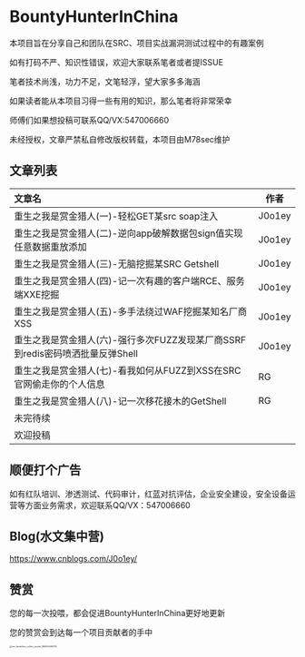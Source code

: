 # BountyHunterInChina
本项目旨在分享自己和团队在SRC、项目实战漏洞测试过程中的有趣案例

如有打码不严、知识性错误，欢迎大家联系笔者或者提ISSUE

笔者技术尚浅，功力不足，文笔轻浮，望大家多多海涵

如果读者能从本项目习得一些有用的知识，那么笔者将非常荣幸

师傅们如果想投稿可联系QQ/VX:547006660

未经授权，文章严禁私自修改版权转载，本项目由M78sec维护



## 文章列表

| 文章名                                                       | 作者   |
| :----------------------------------------------------------- | ------ |
| 重生之我是赏金猎人(一)-轻松GET某src soap注入                 | J0o1ey |
| 重生之我是赏金猎人(二)-逆向app破解数据包sign值实现任意数据重放添加 | J0o1ey |
| 重生之我是赏金猎人(三)-无脑挖掘某SRC Getshell                | J0o1ey |
| 重生之我是赏金猎人(四)-记一次有趣的客户端RCE、服务端XXE挖掘  | J0o1ey |
| 重生之我是赏金猎人(五)-多手法绕过WAF挖掘某知名厂商XSS        | J0o1ey |
| 重生之我是赏金猎人(六)-强行多次FUZZ发现某厂商SSRF到redis密码喷洒批量反弹Shell | J0o1ey |
| 重生之我是赏金猎人(七)-看我如何从FUZZ到XSS在SRC官网偷走你的个人信息 | RG     |
| 重生之我是赏金猎人(八)-记一次移花接木的GetShell              | RG     |
| 未完待续                                                     |        |
| 欢迎投稿                                                     |        |



## 顺便打个广告

如有红队培训、渗透测试、代码审计，红蓝对抗评估，企业安全建设，安全设备运营等方面业务需求，欢迎联系QQ/VX：547006660



## Blog(水文集中营)

https://www.cnblogs.com/J0o1ey/



## 赞赏

您的每一次投喂，都会促进BountyHunterInChina更好地更新

您的赞赏会到达每一个项目贡献者的手中

<img src="https://tva1.sinaimg.cn/large/e6c9d24ely1h007fjqllej20u0156tbt.jpg" alt="mm_facetoface_collect_qrcode_1646552465730" style="zoom: 25%;" />

